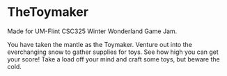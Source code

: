 # TheToymaker
Made for UM-Flint CSC325 Winter Wonderland Game Jam.

You have taken the mantle as the Toymaker. Venture out into the everchanging snow to gather supplies for toys. See how high you can get your score! Take a load off your mind and
craft some toys, but beware the cold. 
